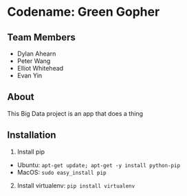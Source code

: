 # Codename: Green Gopher

## Team Members
* Dylan Ahearn
* Peter Wang
* Elliot Whitehead
* Evan Yin

## About
This Big Data project is an app that does a thing

## Installation
1. Install pip
  * Ubuntu: `apt-get update; apt-get -y install python-pip`
  * MacOS: `sudo easy_install pip`
2. Install virtualenv:
  `pip install virtualenv`

